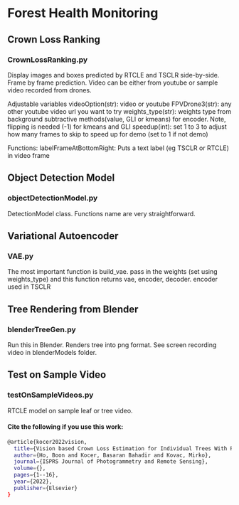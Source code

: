 # Forest Health Monitoring

## Crown Loss Ranking

### CrownLossRanking.py

Display images and boxes predicted by RTCLE and TSCLR side-by-side. Frame by frame prediction. 
Video can be either from youtube or sample video recorded from drones.

Adjustable variables
videoOption(str): video or youtube
FPVDrone3(str): any other youtube video url you want to try
weights_type(str): weights type from background subtractive methods(value, GLI or kmeans) for encoder. Note, flipping is needed (-1) for kmeans and GLI
speedup(int): set 1 to 3 to adjust how many frames to skip to speed up for demo (set to 1 if not demo)

Functions:
labelFrameAtBottomRight: Puts a text label (eg TSCLR or RTCLE) in video frame

## Object Detection Model

### objectDetectionModel.py

DetectionModel class. Functions name are very straightforward.

## Variational Autoencoder

### VAE.py

The most important function is build_vae. pass in the weights (set using weights_type) and this function returns vae, encoder, decoder.
encoder used in TSCLR

## Tree Rendering from Blender

### blenderTreeGen.py

Run this in Blender. Renders tree into png format. See screen recording video in blenderModels folder.

## Test on Sample Video

### testOnSampleVideos.py

RTCLE model on sample leaf or tree video.

#### Cite the following if you use this work:

```bash
@article{kocer2022vision,
  title={Vision based Crown Loss Estimation for Individual Trees With Remote Aerial Robots},
  author={Ho, Boon and Kocer, Basaran Bahadir and Kovac, Mirko},
  journal={ISPRS Journal of Photogrammetry and Remote Sensing},
  volume={},
  pages={1--16},
  year={2022},
  publisher={Elsevier}
}
```
